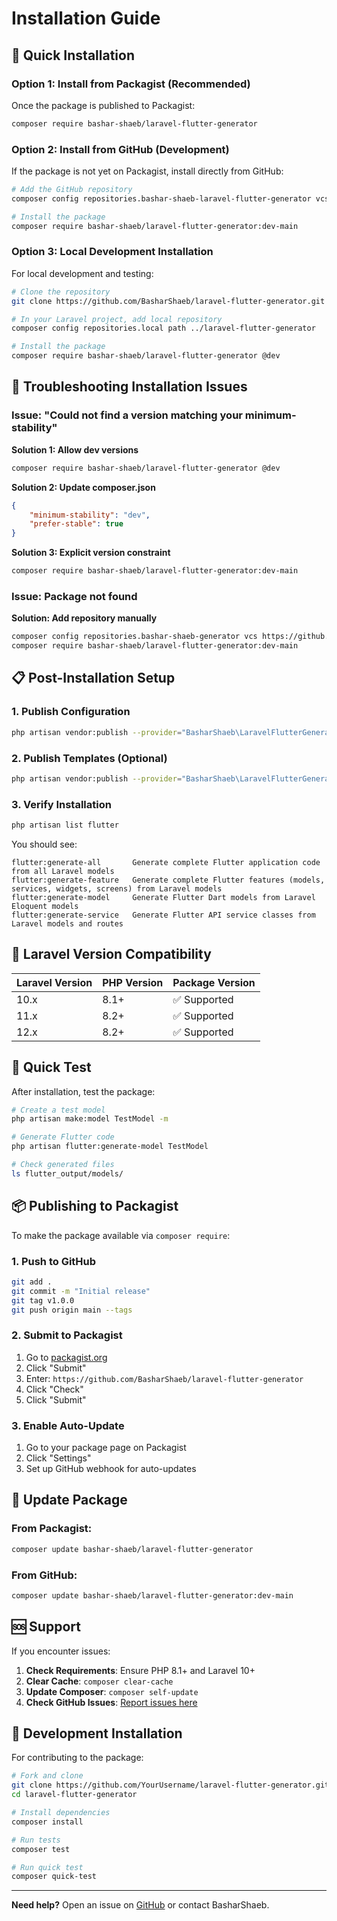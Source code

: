 # Installation Guide

## 🚀 **Quick Installation**

### **Option 1: Install from Packagist (Recommended)**

Once the package is published to Packagist:

```bash
composer require bashar-shaeb/laravel-flutter-generator
```

### **Option 2: Install from GitHub (Development)**

If the package is not yet on Packagist, install directly from GitHub:

```bash
# Add the GitHub repository
composer config repositories.bashar-shaeb-laravel-flutter-generator vcs https://github.com/BasharShaeb/laravel-flutter-generator

# Install the package
composer require bashar-shaeb/laravel-flutter-generator:dev-main
```

### **Option 3: Local Development Installation**

For local development and testing:

```bash
# Clone the repository
git clone https://github.com/BasharShaeb/laravel-flutter-generator.git

# In your Laravel project, add local repository
composer config repositories.local path ../laravel-flutter-generator

# Install the package
composer require bashar-shaeb/laravel-flutter-generator @dev
```

## 🔧 **Troubleshooting Installation Issues**

### **Issue: "Could not find a version matching your minimum-stability"**

**Solution 1: Allow dev versions**
```bash
composer require bashar-shaeb/laravel-flutter-generator @dev
```

**Solution 2: Update composer.json**
```json
{
    "minimum-stability": "dev",
    "prefer-stable": true
}
```

**Solution 3: Explicit version constraint**
```bash
composer require bashar-shaeb/laravel-flutter-generator:dev-main
```

### **Issue: Package not found**

**Solution: Add repository manually**
```bash
composer config repositories.bashar-shaeb-generator vcs https://github.com/BasharShaeb/laravel-flutter-generator
composer require bashar-shaeb/laravel-flutter-generator:dev-main
```

## 📋 **Post-Installation Setup**

### **1. Publish Configuration**
```bash
php artisan vendor:publish --provider="BasharShaeb\LaravelFlutterGenerator\FlutterGeneratorServiceProvider" --tag="flutter-generator-config"
```

### **2. Publish Templates (Optional)**
```bash
php artisan vendor:publish --provider="BasharShaeb\LaravelFlutterGenerator\FlutterGeneratorServiceProvider" --tag="flutter-generator-templates"
```

### **3. Verify Installation**
```bash
php artisan list flutter
```

You should see:
```
flutter:generate-all       Generate complete Flutter application code from all Laravel models
flutter:generate-feature   Generate complete Flutter features (models, services, widgets, screens) from Laravel models
flutter:generate-model     Generate Flutter Dart models from Laravel Eloquent models
flutter:generate-service   Generate Flutter API service classes from Laravel models and routes
```

## 🎯 **Laravel Version Compatibility**

| Laravel Version | PHP Version | Package Version |
|----------------|-------------|-----------------|
| 10.x           | 8.1+        | ✅ Supported    |
| 11.x           | 8.2+        | ✅ Supported    |
| 12.x           | 8.2+        | ✅ Supported    |

## 🚀 **Quick Test**

After installation, test the package:

```bash
# Create a test model
php artisan make:model TestModel -m

# Generate Flutter code
php artisan flutter:generate-model TestModel

# Check generated files
ls flutter_output/models/
```

## 📦 **Publishing to Packagist**

To make the package available via `composer require`:

### **1. Push to GitHub**
```bash
git add .
git commit -m "Initial release"
git tag v1.0.0
git push origin main --tags
```

### **2. Submit to Packagist**
1. Go to [packagist.org](https://packagist.org)
2. Click "Submit"
3. Enter: `https://github.com/BasharShaeb/laravel-flutter-generator`
4. Click "Check"
5. Click "Submit"

### **3. Enable Auto-Update**
1. Go to your package page on Packagist
2. Click "Settings"
3. Set up GitHub webhook for auto-updates

## 🔄 **Update Package**

### **From Packagist:**
```bash
composer update bashar-shaeb/laravel-flutter-generator
```

### **From GitHub:**
```bash
composer update bashar-shaeb/laravel-flutter-generator:dev-main
```

## 🆘 **Support**

If you encounter issues:

1. **Check Requirements**: Ensure PHP 8.1+ and Laravel 10+
2. **Clear Cache**: `composer clear-cache`
3. **Update Composer**: `composer self-update`
4. **Check GitHub Issues**: [Report issues here](https://github.com/BasharShaeb/laravel-flutter-generator/issues)

## 📝 **Development Installation**

For contributing to the package:

```bash
# Fork and clone
git clone https://github.com/YourUsername/laravel-flutter-generator.git
cd laravel-flutter-generator

# Install dependencies
composer install

# Run tests
composer test

# Run quick test
composer quick-test
```

---

**Need help?** Open an issue on [GitHub](https://github.com/BasharShaeb/laravel-flutter-generator/issues) or contact BasharShaeb.

